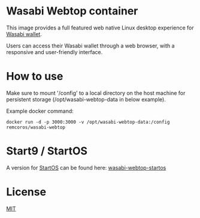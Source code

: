 # Wasabi Webtop container

This image provides a full featured web native Linux desktop experience for [Wasabi wallet](https://wasabiwallet.io/).

Users can access their Wasabi wallet through a web browser, with a responsive and user-friendly interface.

# How to use

Make sure to mount '/config' to a local directory on the host machine for persistent storage (/opt/wasabi-webtop-data in below example).

Example docker command:

    docker run -d -p 3000:3000 -v /opt/wasabi-webtop-data:/config remcoros/wasabi-webtop

# Start9 / StartOS

A version for [StartOS](https://startos.com/) can be found here: [wasabi-webtop-startos](https://github.com/remcoros/wasabi-webtop-startos)

# License

[MIT](LICENSE)